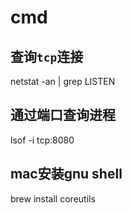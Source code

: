 # cmd

## 查询`tcp`连接
netstat -an | grep LISTEN

## 通过端口查询进程
lsof -i tcp:8080

## mac安装gnu shell
brew install coreutils
